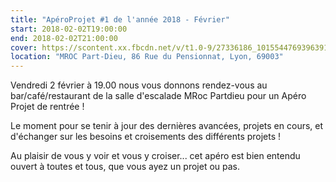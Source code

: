 ```yaml
---
title: "ApéroProjet #1 de l'année 2018 - Février"
start: 2018-02-02T19:00:00
end: 2018-02-02T21:00:00
cover: https://scontent.xx.fbcdn.net/v/t1.0-9/27336186_10155447693963915_3817313566242094724_n.jpg?oh=9d45a7d4640747bbd1d8b12d229f0845&oe=5B0239DA
location: "MROC Part-Dieu, 86 Rue du Pensionnat, Lyon, 69003"
---
```

 Vendredi 2 février à 19.00 nous vous donnons rendez-vous au bar/café/restaurant de la salle d'escalade MRoc Partdieu pour un Apéro Projet de rentrée !

Le moment pour se tenir à jour des dernières avancées, projets en cours, et d'échanger sur les besoins et croisements des différents projets !

Au plaisir de vous y voir et vous y croiser... cet apéro est bien entendu ouvert à toutes et tous, que vous ayez un projet ou pas.
